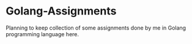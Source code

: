 # Golang-Assignments
Planning to keep collection of some assignments done by me in Golang programming language here.

